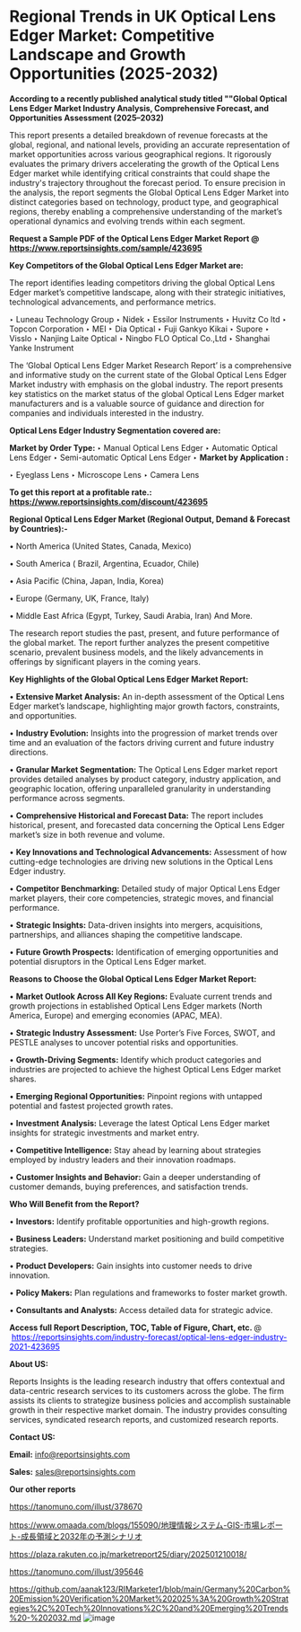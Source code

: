 # Regional Trends in UK Optical Lens Edger Market: Competitive Landscape and Growth Opportunities (2025-2032)

<strong>According to a recently published analytical study titled ""Global Optical Lens Edger Market Industry Analysis, Comprehensive Forecast, and Opportunities Assessment (2025–2032)</strong>

This report presents a detailed breakdown of revenue forecasts at the global, regional, and national levels, providing an accurate representation of market opportunities across various geographical regions. It rigorously evaluates the primary drivers accelerating the growth of the Optical Lens Edger market while identifying critical constraints that could shape the industry's trajectory throughout the forecast period. To ensure precision in the analysis, the report segments the Global Optical Lens Edger Market into distinct categories based on technology, product type, and geographical regions, thereby enabling a comprehensive understanding of the market’s operational dynamics and evolving trends within each segment.

<strong>Request a Sample PDF of the Optical Lens Edger Market Report </strong><strong>@<a href=https://www.reportsinsights.com/sample/423695 style=color:#0000ff;> https://www.reportsinsights.com/sample/423695</a></strong></font>

<strong>Key Competitors of the Global Optical Lens Edger Market are:</strong>

The report identifies leading competitors driving the global Optical Lens Edger market’s competitive landscape, along with their strategic initiatives, technological advancements, and performance metrics.

‣ Luneau Technology Group
‣ Nidek
‣ Essilor Instruments
‣ Huvitz Co ltd
‣ Topcon Corporation
‣ MEI
‣ Dia Optical
‣ Fuji Gankyo Kikai
‣ Supore
‣ Visslo
‣ Nanjing Laite Optical
‣ Ningbo FLO Optical Co.,Ltd
‣ Shanghai Yanke Instrument

The ‘Global Optical Lens Edger Market Research Report’ is a comprehensive and informative study on the current state of the Global Optical Lens Edger Market industry with emphasis on the global industry. The report presents key statistics on the market status of the global Optical Lens Edger market manufacturers and is a valuable source of guidance and direction for companies and individuals interested in the industry.

<strong>Optical Lens Edger Industry Segmentation covered are:</strong>

<strong>Market by Order Type: </strong>
‣ Manual Optical Lens Edger
‣ Automatic Optical Lens Edger
‣ Semi-automatic Optical Lens Edger
‣ 
<strong>Market by Application :</strong>

‣ Eyeglass Lens
‣ Microscope Lens
‣ Camera Lens

<strong>To get this report at a profitable rate.: <a href=https://www.reportsinsights.com/discount/423695 style=color:#0000ff;>https://www.reportsinsights.com/discount/423695</a></strong></font>

<strong>Regional Optical Lens Edger Market (Regional Output, Demand &amp; Forecast by Countries):-</strong>

• North America (United States, Canada, Mexico)

• South America ( Brazil, Argentina, Ecuador, Chile)

• Asia Pacific (China, Japan, India, Korea)

• Europe (Germany, UK, France, Italy)

• Middle East Africa (Egypt, Turkey, Saudi Arabia, Iran) And More.

The research report studies the past, present, and future performance of the global market. The report further analyzes the present competitive scenario, prevalent business models, and the likely advancements in offerings by significant players in the coming years.

<strong>Key Highlights of the Global Optical Lens Edger Market Report:</strong>

• <strong>Extensive Market Analysis:</strong> An in-depth assessment of the Optical Lens Edger market’s landscape, highlighting major growth factors, constraints, and opportunities.

• <strong>Industry Evolution:</strong> Insights into the progression of market trends over time and an evaluation of the factors driving current and future industry directions.

• <strong>Granular Market Segmentation:</strong> The Optical Lens Edger market report provides detailed analyses by product category, industry application, and geographic location, offering unparalleled granularity in understanding performance across segments.

• <strong>Comprehensive Historical and Forecast Data:</strong> The report includes historical, present, and forecasted data concerning the Optical Lens Edger market’s size in both revenue and volume.

• <strong>Key Innovations and Technological Advancements:</strong> Assessment of how cutting-edge technologies are driving new solutions in the Optical Lens Edger industry.

• <strong>Competitor Benchmarking:</strong> Detailed study of major Optical Lens Edger market players, their core competencies, strategic moves, and financial performance.

• <strong>Strategic Insights:</strong> Data-driven insights into mergers, acquisitions, partnerships, and alliances shaping the competitive landscape.

• <strong>Future Growth Prospects:</strong> Identification of emerging opportunities and potential disruptors in the Optical Lens Edger market.

<strong>Reasons to Choose the Global Optical Lens Edger Market Report:</strong>

• <strong>Market Outlook Across All Key Regions:</strong> Evaluate current trends and growth projections in established Optical Lens Edger markets (North America, Europe) and emerging economies (APAC, MEA).

• <strong>Strategic Industry Assessment:</strong> Use Porter’s Five Forces, SWOT, and PESTLE analyses to uncover potential risks and opportunities.

• <strong>Growth-Driving Segments:</strong> Identify which product categories and industries are projected to achieve the highest Optical Lens Edger market shares.

• <strong>Emerging Regional Opportunities:</strong> Pinpoint regions with untapped potential and fastest projected growth rates.

• <strong>Investment Analysis:</strong> Leverage the latest Optical Lens Edger market insights for strategic investments and market entry.

• <strong>Competitive Intelligence:</strong> Stay ahead by learning about strategies employed by industry leaders and their innovation roadmaps.

• <strong>Customer Insights and Behavior:</strong> Gain a deeper understanding of customer demands, buying preferences, and satisfaction trends.

<strong>Who Will Benefit from the Report?</strong>

• <strong>Investors:</strong> Identify profitable opportunities and high-growth regions.

• <strong>Business Leaders:</strong> Understand market positioning and build competitive strategies.

• <strong>Product Developers:</strong> Gain insights into customer needs to drive innovation.

• <strong>Policy Makers:</strong> Plan regulations and frameworks to foster market growth.

• <strong>Consultants and Analysts:</strong> Access detailed data for strategic advice.
</ul>
<strong>Access full Report Description, TOC, Table of Figure, Chart, etc. </strong>@  <a href=https://reportsinsights.com/industry-forecast/optical-lens-edger-industry-2021-423695 style=color:#0000ff;>https://reportsinsights.com/industry-forecast/optical-lens-edger-industry-2021-423695</a></font>

<strong><strong>About US</strong>:</strong>

Reports Insights is the leading research industry that offers contextual and data-centric research services to its customers across the globe. The firm assists its clients to strategize business policies and accomplish sustainable growth in their respective market domain. The industry provides consulting services, syndicated research reports, and customized research reports.

<strong>Contact US:</strong>

<p class=""""><b>Email:</b> <a href=mailto:info@reportsinsights.com>info@reportsinsights.com</a></p>
<p class=""""><b>Sales:</b> <a href=mailto:sales@reportsinsights.com>sales@reportsinsights.com</a></p>

<strong>Our other reports</strong>

<a href=https://tanomuno.com/illust/378670>https://tanomuno.com/illust/378670</a>

<a href=https://www.omaada.com/blogs/155090/地理情報システム-GIS-市場レポート-成長領域と2032年の予測シナリオ>https://www.omaada.com/blogs/155090/地理情報システム-GIS-市場レポート-成長領域と2032年の予測シナリオ</a>

<a href=https://plaza.rakuten.co.jp/marketreport25/diary/202501210018/>https://plaza.rakuten.co.jp/marketreport25/diary/202501210018/</a>

<a href=https://tanomuno.com/illust/395646>https://tanomuno.com/illust/395646</a>

<a href=https://github.com/aanak123/RIMarketer1/blob/main/Germany%20Carbon%20Emission%20Verification%20Market%202025%3A%20Growth%20Strategies%2C%20Tech%20Innovations%2C%20and%20Emerging%20Trends%20-%202032.md>https://github.com/aanak123/RIMarketer1/blob/main/Germany%20Carbon%20Emission%20Verification%20Market%202025%3A%20Growth%20Strategies%2C%20Tech%20Innovations%2C%20and%20Emerging%20Trends%20-%202032.md</a>
![image](https://github.com/user-attachments/assets/0b49d7ff-29f9-46c9-8d4c-c8c534276e9c)
